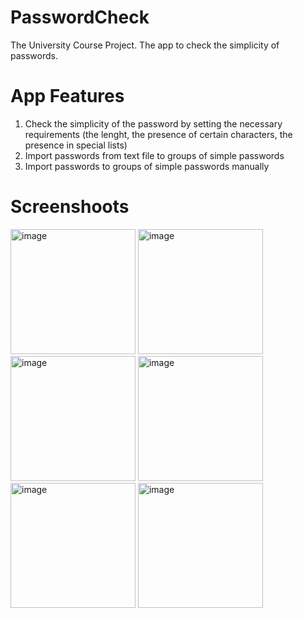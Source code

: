 # PasswordCheck
The University Course Project. The app to check the simplicity of passwords.

# App Features
1) Check the simplicity of the password by setting the necessary requirements (the lenght, the presence of certain characters, the presence in special lists)
2) Import passwords from text file to groups of simple passwords
3) Import passwords to groups of simple passwords manually

# Screenshoots
<img width="200" alt="image" src="https://user-images.githubusercontent.com/53599412/161931964-3639dd8e-5b74-4a11-b3a7-b20526e80ca4.png"> <img width="200" alt="image" src="https://user-images.githubusercontent.com/53599412/161932054-96bedaf9-80aa-4a8b-8817-5f8f24d3c0e9.png">
<img width="200" alt="image" src="https://user-images.githubusercontent.com/53599412/161932103-48a0a8c4-4863-4204-92f1-f49211d6a036.png">
<img width="200" alt="image" src="https://user-images.githubusercontent.com/53599412/161932140-448758ee-e987-4a37-822d-3f496b683a14.png">
<img width="200" alt="image" src="https://user-images.githubusercontent.com/53599412/161932316-7d210c0a-efb6-40fc-ac71-5aeb42263fc4.png">
<img width="200" alt="image" src="https://user-images.githubusercontent.com/53599412/161932479-aa10dfaf-f151-4d89-b557-fafbfab1a76a.png">


